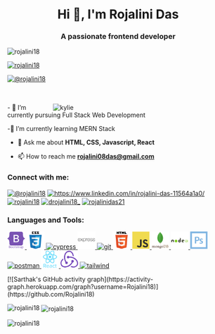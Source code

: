 <h1 align="center">Hi 👋, I'm Rojalini Das</h1>
<h3 align="center">A passionate frontend developer</h3>

<p align="left"> <img src="https://komarev.com/ghpvc/?username=rojalini18&label=Profile%20views&color=0e75b6&style=flat" alt="rojalini18" /> </p>

<p align="left"> <a href="https://github.com/ryo-ma/github-profile-trophy"><img src="https://github-profile-trophy.vercel.app/?username=rojalini18" alt="rojalini18" /></a> </p>

<p align="left"> <a href="https://twitter.com/@drojalini18" target="blank"><img src="https://img.shields.io/twitter/follow/@rojalini18?logo=twitter&style=for-the-badge" alt="@rojalini18" /></a> </p>
<br/>
<br/>

<img src="https://i.pinimg.com/originals/e7/26/c7/e726c74ac081eed50feee1433d12c998.gif" alt="kylie" width="400" align="right"/>
- 🔭 I’m currently pursuing  Full Stack Web Development

-🌱 I’m currently learning MERN Stack
 
- 💬 Ask me about **HTML, CSS, Javascript, React**

- 📫 How to reach me **rojalini08das@gmail.com**

<h3 align="left">Connect with me:</h3>
<p align="left">
<a href="https://twitter.com/@drojalini18" target="blank"><img align="center" src="https://raw.githubusercontent.com/rahuldkjain/github-profile-readme-generator/master/src/images/icons/Social/twitter.svg" alt="@rojalini18" height="30" width="40" /></a>
<a href="https://linkedin.com/in/https://www.linkedin.com/in/rojalini-das-11564a1a0/" target="blank"><img align="center" src="https://raw.githubusercontent.com/rahuldkjain/github-profile-readme-generator/master/src/images/icons/Social/linked-in-alt.svg" alt="https://www.linkedin.com/in/rojalini-das-11564a1a0/" height="30" width="40" /></a>
<a href="https://codesandbox.com/rojalini18" target="blank"><img align="center" src="https://raw.githubusercontent.com/rahuldkjain/github-profile-readme-generator/master/src/images/icons/Social/codesandbox.svg" alt="rojalini18" height="30" width="40" /></a>
<a href="https://instagram.com/drojalini18_" target="blank"><img align="center" src="https://raw.githubusercontent.com/rahuldkjain/github-profile-readme-generator/master/src/images/icons/Social/instagram.svg" alt="drojalini18_" height="30" width="40" /></a>
<a href="https://www.leetcode.com/rojalinidas21" target="blank"><img align="center" src="https://raw.githubusercontent.com/rahuldkjain/github-profile-readme-generator/master/src/images/icons/Social/leet-code.svg" alt="rojalinidas21" height="30" width="40" /></a>
</p>

<h3 align="left">Languages and Tools:</h3>
<p align="left"> <a href="https://getbootstrap.com" target="_blank" rel="noreferrer"> <img src="https://raw.githubusercontent.com/devicons/devicon/master/icons/bootstrap/bootstrap-plain-wordmark.svg" alt="bootstrap" width="40" height="40"/> </a> <a href="https://www.w3schools.com/css/" target="_blank" rel="noreferrer"> <img src="https://raw.githubusercontent.com/devicons/devicon/master/icons/css3/css3-original-wordmark.svg" alt="css3" width="40" height="40"/> </a> <a href="https://www.cypress.io" target="_blank" rel="noreferrer"> <img src="https://raw.githubusercontent.com/simple-icons/simple-icons/6e46ec1fc23b60c8fd0d2f2ff46db82e16dbd75f/icons/cypress.svg" alt="cypress" width="40" height="40"/> </a> <a href="https://expressjs.com" target="_blank" rel="noreferrer"> <img src="https://raw.githubusercontent.com/devicons/devicon/master/icons/express/express-original-wordmark.svg" alt="express" width="40" height="40"/> </a> <a href="https://git-scm.com/" target="_blank" rel="noreferrer"> <img src="https://www.vectorlogo.zone/logos/git-scm/git-scm-icon.svg" alt="git" width="40" height="40"/> </a> <a href="https://www.w3.org/html/" target="_blank" rel="noreferrer"> <img src="https://raw.githubusercontent.com/devicons/devicon/master/icons/html5/html5-original-wordmark.svg" alt="html5" width="40" height="40"/> </a> <a href="https://developer.mozilla.org/en-US/docs/Web/JavaScript" target="_blank" rel="noreferrer"> <img src="https://raw.githubusercontent.com/devicons/devicon/master/icons/javascript/javascript-original.svg" alt="javascript" width="40" height="40"/> </a> <a href="https://www.mongodb.com/" target="_blank" rel="noreferrer"> <img src="https://raw.githubusercontent.com/devicons/devicon/master/icons/mongodb/mongodb-original-wordmark.svg" alt="mongodb" width="40" height="40"/> </a> <a href="https://nodejs.org" target="_blank" rel="noreferrer"> <img src="https://raw.githubusercontent.com/devicons/devicon/master/icons/nodejs/nodejs-original-wordmark.svg" alt="nodejs" width="40" height="40"/> </a> <a href="https://www.photoshop.com/en" target="_blank" rel="noreferrer"> <img src="https://raw.githubusercontent.com/devicons/devicon/master/icons/photoshop/photoshop-line.svg" alt="photoshop" width="40" height="40"/> </a> <a href="https://postman.com" target="_blank" rel="noreferrer"> <img src="https://www.vectorlogo.zone/logos/getpostman/getpostman-icon.svg" alt="postman" width="40" height="40"/> </a> <a href="https://reactjs.org/" target="_blank" rel="noreferrer"> <img src="https://raw.githubusercontent.com/devicons/devicon/master/icons/react/react-original-wordmark.svg" alt="react" width="40" height="40"/> </a> <a href="https://redux.js.org" target="_blank" rel="noreferrer"> <img src="https://raw.githubusercontent.com/devicons/devicon/master/icons/redux/redux-original.svg" alt="redux" width="40" height="40"/> </a> <a href="https://tailwindcss.com/" target="_blank" rel="noreferrer"> <img src="https://www.vectorlogo.zone/logos/tailwindcss/tailwindcss-icon.svg" alt="tailwind" width="40" height="40"/> </a> </p>
[![Sarthak's GitHub activity graph](https://activity-graph.herokuapp.com/graph?username=Rojalini18)](https://github.com/Rojalini18)
<p><img align="left" src="https://github-readme-stats.vercel.app/api/top-langs?username=rojalini18&show_icons=true&locale=en&layout=compact" alt="rojalini18" /></p>

<p>&nbsp;<img align="center" src="https://github-readme-stats.vercel.app/api?username=rojalini18&show_icons=true&locale=en" alt="rojalini18" /></p>

<p><img align="center" src="https://github-readme-streak-stats.herokuapp.com/?user=rojalini18&" alt="rojalini18" /></p>
